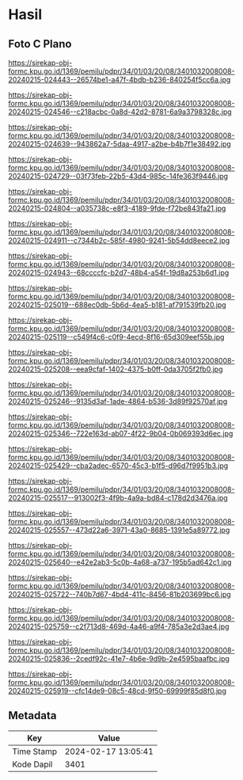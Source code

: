 # Hasil

## Foto C Plano

https://sirekap-obj-formc.kpu.go.id/1369/pemilu/pdpr/34/01/03/20/08/3401032008008-20240215-024443--26574be1-a47f-4bdb-b236-840254f5cc6a.jpg

https://sirekap-obj-formc.kpu.go.id/1369/pemilu/pdpr/34/01/03/20/08/3401032008008-20240215-024546--c218acbc-0a8d-42d2-8781-6a9a3798328c.jpg

https://sirekap-obj-formc.kpu.go.id/1369/pemilu/pdpr/34/01/03/20/08/3401032008008-20240215-024639--943862a7-5daa-4917-a2be-b4b7f1e38492.jpg

https://sirekap-obj-formc.kpu.go.id/1369/pemilu/pdpr/34/01/03/20/08/3401032008008-20240215-024729--03f73feb-22b5-43d4-985c-14fe363f9446.jpg

https://sirekap-obj-formc.kpu.go.id/1369/pemilu/pdpr/34/01/03/20/08/3401032008008-20240215-024804--a035738c-e8f3-4189-9fde-f72be843fa21.jpg

https://sirekap-obj-formc.kpu.go.id/1369/pemilu/pdpr/34/01/03/20/08/3401032008008-20240215-024911--c7344b2c-585f-4980-9241-5b54dd8eece2.jpg

https://sirekap-obj-formc.kpu.go.id/1369/pemilu/pdpr/34/01/03/20/08/3401032008008-20240215-024943--68ccccfc-b2d7-48b4-a54f-19d8a253b6d1.jpg

https://sirekap-obj-formc.kpu.go.id/1369/pemilu/pdpr/34/01/03/20/08/3401032008008-20240215-025019--688ec0db-5b6d-4ea5-b181-af791539fb20.jpg

https://sirekap-obj-formc.kpu.go.id/1369/pemilu/pdpr/34/01/03/20/08/3401032008008-20240215-025119--c549f4c6-c0f9-4ecd-8f16-65d309eef55b.jpg

https://sirekap-obj-formc.kpu.go.id/1369/pemilu/pdpr/34/01/03/20/08/3401032008008-20240215-025208--eea9cfaf-1402-4375-b0ff-0da3705f2fb0.jpg

https://sirekap-obj-formc.kpu.go.id/1369/pemilu/pdpr/34/01/03/20/08/3401032008008-20240215-025246--9135d3af-1ade-4864-b536-3d89f92570af.jpg

https://sirekap-obj-formc.kpu.go.id/1369/pemilu/pdpr/34/01/03/20/08/3401032008008-20240215-025346--722e163d-ab07-4f22-9b04-0b069393d6ec.jpg

https://sirekap-obj-formc.kpu.go.id/1369/pemilu/pdpr/34/01/03/20/08/3401032008008-20240215-025429--cba2adec-6570-45c3-b1f5-d96d7f9951b3.jpg

https://sirekap-obj-formc.kpu.go.id/1369/pemilu/pdpr/34/01/03/20/08/3401032008008-20240215-025517--913002f3-4f9b-4a9a-bd84-c178d2d3476a.jpg

https://sirekap-obj-formc.kpu.go.id/1369/pemilu/pdpr/34/01/03/20/08/3401032008008-20240215-025557--473d22a6-3971-43a0-8685-1391e5a89772.jpg

https://sirekap-obj-formc.kpu.go.id/1369/pemilu/pdpr/34/01/03/20/08/3401032008008-20240215-025640--e42e2ab3-5c0b-4a68-a737-195b5ad642c1.jpg

https://sirekap-obj-formc.kpu.go.id/1369/pemilu/pdpr/34/01/03/20/08/3401032008008-20240215-025722--740b7d67-4bd4-411c-8456-81b203699bc6.jpg

https://sirekap-obj-formc.kpu.go.id/1369/pemilu/pdpr/34/01/03/20/08/3401032008008-20240215-025759--c2f713d8-469d-4a46-a9f4-785a3e2d3ae4.jpg

https://sirekap-obj-formc.kpu.go.id/1369/pemilu/pdpr/34/01/03/20/08/3401032008008-20240215-025836--2cedf92c-41e7-4b6e-9d9b-2e4595baafbc.jpg

https://sirekap-obj-formc.kpu.go.id/1369/pemilu/pdpr/34/01/03/20/08/3401032008008-20240215-025919--cfc14de9-08c5-48cd-9f50-69999f85d8f0.jpg


## Metadata

| Key        | Value               |
| ---------- | ------------------- |
| Time Stamp | 2024-02-17 13:05:41 |
| Kode Dapil | 3401                |



